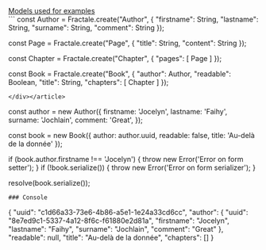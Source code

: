 <article class="mb-4"><a href="#models" class="border border-1" data-toggle="collapse">Models used for examples</a><div id="models" class="border border-1 collapse">
```
const Author = Fractale.create("Author", {
    "firstname": String,
    "lastname": String,
    "surname": String,
    "comment": String
});

const Page = Fractale.create("Page", {
    "title": String,
    "content": String
});

const Chapter = Fractale.create("Chapter", {
    "pages": [
        Page
    ]
});

const Book = Fractale.create("Book", {
    "author": Author,
    "readable": Boolean,
    "title": String,
    "chapters": [
        Chapter
    ]
});
```
</div></article>
```
const author = new Author({
    firstname: 'Jocelyn',
    lastname: 'Faihy',
    surname: 'Jochlain',
    comment: 'Great',
});

const book = new Book({
    author: author.uuid,
    readable: false,
    title: 'Au-delà de la donnée'
});

if (book.author.firstname !== 'Jocelyn') {
    throw new Error('Error on form setter');
}
if (!book.serialize()) {
    throw new Error('Error on form serializer');
}

resolve(book.serialize());
```
### Console
```
{
    "uuid": "c1d66a33-73e6-4b86-a5e1-1e24a33cd6cc",
    "author": {
        "uuid": "8e7ed9c1-5337-4a12-8f6c-f61880e2d81a",
        "firstname": "Jocelyn",
        "lastname": "Faihy",
        "surname": "Jochlain",
        "comment": "Great"
    },
    "readable": null,
    "title": "Au-delà de la donnée",
    "chapters": []
}
```